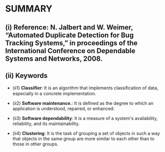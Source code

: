 # SUMMARY

## (i)  Reference:  N. Jalbert and W. Weimer, “Automated Duplicate Detection for Bug Tracking Systems,” in proceedings of the International Conference on Dependable Systems and Networks, 2008.

## (ii) Keywords

* (ii1) **Classiﬁer**: It is an algorithm that implements classification of data, especially in a concrete implementation.

* (ii2) **Software maintenance.**: It is defined as the degree to which an application is understood, repaired, or enhanced.

* (ii3) **Software dependability**: It is a measure of a system's availability, reliability, and its maintainability.

* (ii4) **Clustering**: It is the task of grouping a set of objects in such a way that objects in the same group are more similar to each other than to those in other groups.